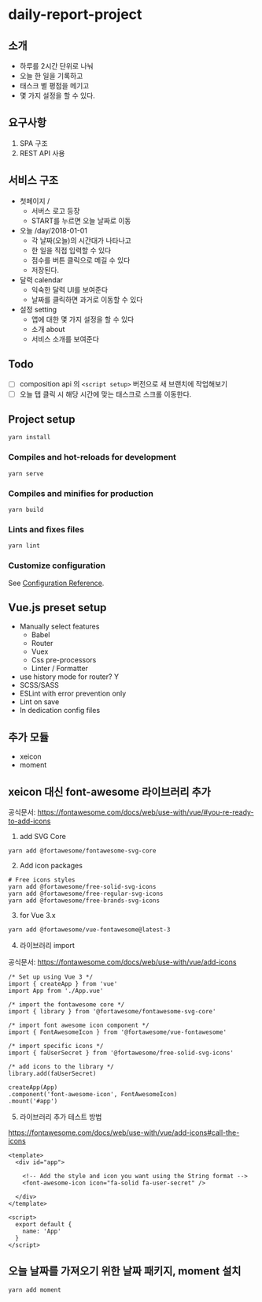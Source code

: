 # daily-report-project

## 소개
- 하루를 2시간 단위로 나눠
- 오늘 한 일을 기록하고
- 태스크 별 평점을 메기고
- 몇 가지 설정을 할 수 있다.

## 요구사항
1. SPA 구조
2. REST API 사용

## 서비스 구조
* 첫페이지 / 
  * 서버스 로고 등장 
  * START를 누르면 오늘 날짜로 이동 
* 오늘 /day/2018-01-01
  * 각 날짜(오늘)의 시간대가 나타나고
  * 한 일을 직접 입력할 수 있다
  * 점수를 버튼 클릭으로 메길 수 있다
  * 저장된다.
* 달력 calendar
  * 익숙한 달력 UI를 보여준다
  * 날짜를 클릭하면 과거로 이동할 수 있다
* 설정 setting
  * 앱에 대한 몇 가지 설정을 할 수 있다
  * 소개 about
  * 서비스 소개를 보여준다

## Todo
- [ ] composition api 의 ```<script setup>``` 버전으로 새 브랜치에 작업해보기
- [ ] 오늘 탭 클릭 시 해당 시간에 맞는 태스크로 스크롤 이동한다.

## Project setup
```
yarn install
```

### Compiles and hot-reloads for development
```
yarn serve
```

### Compiles and minifies for production
```
yarn build
```

### Lints and fixes files
```
yarn lint
```

### Customize configuration
See [Configuration Reference](https://cli.vuejs.org/config/).

## Vue.js preset setup
* Manually select features
  * Babel
  * Router
  * Vuex
  * Css pre-processors
  * Linter / Formatter
* use history mode for router? Y
* SCSS/SASS
* ESLint with error prevention only
* Lint on save
* In dedication config files

## 추가 모듈
- xeicon
- moment


## xeicon 대신 font-awesome 라이브러리 추가
공식문서: https://fontawesome.com/docs/web/use-with/vue/#you-re-ready-to-add-icons
1. add SVG Core
```
yarn add @fortawesome/fontawesome-svg-core
```
2. Add icon packages
```
# Free icons styles
yarn add @fortawesome/free-solid-svg-icons
yarn add @fortawesome/free-regular-svg-icons
yarn add @fortawesome/free-brands-svg-icons
```

3. for Vue 3.x
```
yarn add @fortawesome/vue-fontawesome@latest-3
```
4. 라이브러리 import

공식문서: https://fontawesome.com/docs/web/use-with/vue/add-icons

```
/* Set up using Vue 3 */
import { createApp } from 'vue'
import App from './App.vue'

/* import the fontawesome core */
import { library } from '@fortawesome/fontawesome-svg-core'

/* import font awesome icon component */
import { FontAwesomeIcon } from '@fortawesome/vue-fontawesome'

/* import specific icons */
import { faUserSecret } from '@fortawesome/free-solid-svg-icons'

/* add icons to the library */
library.add(faUserSecret)

createApp(App)
.component('font-awesome-icon', FontAwesomeIcon)
.mount('#app')
```
5. 라이브러리 추가 테스트 방법

https://fontawesome.com/docs/web/use-with/vue/add-icons#call-the-icons
```
<template>
  <div id="app">

    <!-- Add the style and icon you want using the String format -->
    <font-awesome-icon icon="fa-solid fa-user-secret" />

  </div>
</template>

<script>
  export default {
    name: 'App'
  }
</script>
```


## 오늘 날짜를 가져오기 위한 날짜 패키지, moment 설치
```
yarn add moment
```
